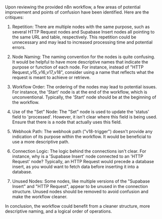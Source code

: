 Upon reviewing the provided n8n workflow, a few areas of potential improvement and points of confusion have been identified. Here are the critiques:

1. Repetition: There are multiple nodes with the same purpose, such as several HTTP Request nodes and Supabase Insert nodes all pointing to the same URL and table, respectively. This repetition could be unnecessary and may lead to increased processing time and potential errors.

2. Node Naming: The naming convention for the nodes is quite confusing. It would be helpful to have more descriptive names that indicate the purpose or function of each node. For instance, instead of "HTTP Request_v15_v16_v17_v18", consider using a name that reflects what the request is meant to achieve or retrieve.

3. Workflow Order: The ordering of the nodes may lead to potential issues. For instance, the 'Start' node is at the end of the workflow, which is unconventional. Typically, the 'Start' node should be at the beginning of the workflow.

4. Use of the "Set" Node: The "Set" node is used to update the 'status' field to 'processed'. However, it isn't clear where this field is being used. Ensure that there is a node that actually uses this field.

5. Webhook Path: The webhook path ("v18-trigger") doesn't provide any indication of its purpose within the workflow. It would be beneficial to use a more descriptive path.

6. Connection Logic: The logic behind the connections isn't clear. For instance, why is a 'Supabase Insert' node connected to an 'HTTP Request' node? Typically, an HTTP Request would precede a database insert, as you would want to fetch data before inserting it into a database.

7. Unused Nodes: Some nodes, like multiple versions of the "Supabase Insert" and "HTTP Request", appear to be unused in the connection structure. Unused nodes should be removed to avoid confusion and make the workflow cleaner.

In conclusion, the workflow could benefit from a cleaner structure, more descriptive naming, and a logical order of operations.
